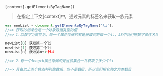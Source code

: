 `[context].getElementsByTagName()`

> 在指定上下文[context]中，通过元素的标签名来获取一族元素

```javascript
var newList = document.getElementsByTagName('li');
//=> 获取的结果也是一个对象数据类型的值
//=> 1.以数字为属性名，每一个属性存储的都是获取到的每一个li，JS中我们把数字属性名叫做“索引”（索引是逐级递增的）

newList[0] 获取第一个li
newList[1] 获取第二个li
newList[n] 获取第n+1个li

//=> 2.有一个length属性存储的是当前集合一共获取了多少个li

//=> 具备以上两个特点特别像数组，但不是数组，所以我们把它称之为类数组
```